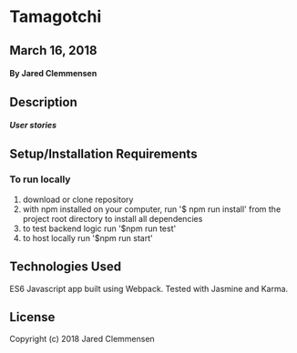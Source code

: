 # Tamagotchi

## March 16, 2018

#### By Jared Clemmensen

## Description

##### User stories


## Setup/Installation Requirements
### To run locally
  1. download or clone repository
  2. with npm installed on your computer, run '$ npm run install' from the project root directory to install all dependencies
  3. to test backend logic run '$npm run test'
  4. to host locally run '$npm run start'

## Technologies Used
  ES6 Javascript app built using Webpack. Tested with Jasmine and Karma.

## License
  Copyright (c) 2018 Jared Clemmensen
